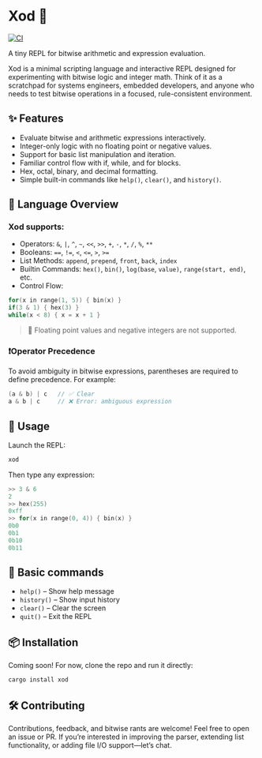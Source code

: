# Xod 🧮

[![CI](https://github.com/annie444/xod/actions/workflows/ci.yaml/badge.svg)](https://github.com/annie444/xod/actions/workflows/ci.yaml)

A tiny REPL for bitwise arithmetic and expression evaluation.

Xod is a minimal scripting language and interactive REPL designed for experimenting with bitwise logic and integer math. Think of it as a scratchpad for systems engineers, embedded developers, and anyone who needs to test bitwise operations in a focused, rule-consistent environment.

## ✨ Features

- Evaluate bitwise and arithmetic expressions interactively.
- Integer-only logic with no floating point or negative values.
- Support for basic list manipulation and iteration.
- Familiar control flow with if, while, and for blocks.
- Hex, octal, binary, and decimal formatting.
- Simple built-in commands like `help()`, `clear()`, and `history()`.

## 🧠 Language Overview

### Xod supports:

- Operators: `&`, `|`, `^`, `~`, `<<`, `>>`, `+`, `-`, `*`, `/`, `%`, `**`
- Booleans: `==`, `!=`, `<`, `<=`, `>`, `>=`
- List Methods: `append`, `prepend`, `front`, `back`, `index`
- Builtin Commands: `hex()`, `bin()`, `log(base`, `value)`, `range(start, end)`, etc.
- Control Flow:

```c
for(x in range(1, 5)) { bin(x) }
if(3 & 1) { hex(3) }
while(x < 8) { x = x + 1 }
```

> 🛑 Floating point values and negative integers are not supported.

### ❗️Operator Precedence

To avoid ambiguity in bitwise expressions, parentheses are required to define precedence. For example:

```c
(a & b) | c   // ✅ Clear
a & b | c     // ❌ Error: ambiguous expression
```

## 🧪 Usage

Launch the REPL:

```bash
xod
```

Then type any expression:

```c
>> 3 & 6
2
>> hex(255)
0xff
>> for(x in range(0, 4)) { bin(x) }
0b0
0b1
0b10
0b11
```

## 🧰 Basic commands

- `help()` – Show help message
- `history()` – Show input history
- `clear()` – Clear the screen
- `quit()` – Exit the REPL

## 📦 Installation

Coming soon! For now, clone the repo and run it directly:

```bash
cargo install xod
```

## 🛠 Contributing

Contributions, feedback, and bitwise rants are welcome!
Feel free to open an issue or PR. If you’re interested in improving the parser, extending list functionality, or adding file I/O support—let’s chat.
